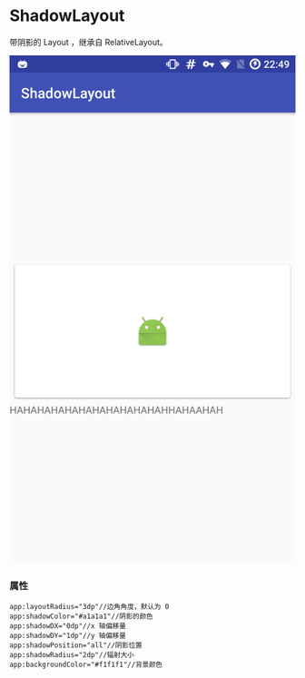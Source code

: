 # ShadowLayout
带阴影的 Layout ，继承自 RelativeLayout。

![效果](pic/Screenshot_20170827-224933.png)

### 属性
```
app:layoutRadius="3dp"//边角角度，默认为 0
app:shadowColor="#a1a1a1"//阴影的颜色
app:shadowDX="0dp"//x 轴偏移量
app:shadowDY="1dp"//y 轴偏移量
app:shadowPosition="all"//阴影位置
app:shadowRadius="2dp"//辐射大小
app:backgroundColor="#f1f1f1"//背景颜色
```